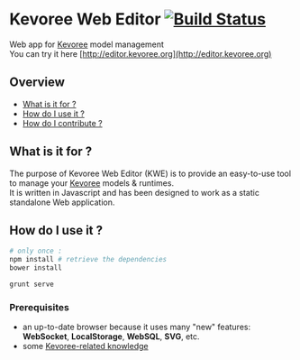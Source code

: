 # Kevoree Web Editor [![Build Status](https://travis-ci.org/kevoree/kevoree-web-editor.svg?branch=master)](https://travis-ci.org/kevoree/kevoree-web-editor)

Web app for [Kevoree](http://kevoree.org/) model management  
You can try it here [http://editor.kevoree.org](http://editor.kevoree.org)

## Overview
 - [What is it for ?](README.md#what-is-it-for-)
 - [How do I use it ?](README.md#how-do-i-use-it-)
 - [How do I contribute ?](README.md#how-do-i-contribute-)

## What is it for ?
The purpose of Kevoree Web Editor (KWE) is to provide an easy-to-use tool to manage your [Kevoree](http://kevoree.org/) models  & runtimes.  
It is written in Javascript and has been designed to work as a static standalone Web application.

## How do I use it ?

```sh
# only once :
npm install # retrieve the dependencies
bower install

grunt serve
```

### Prerequisites
 - an up-to-date browser because it uses many "new" features: **WebSocket**, **LocalStorage**, **WebSQL**, **SVG**, etc.
 - some [Kevoree-related knowledge](http://kevoree.org/doc/#getting-started)
